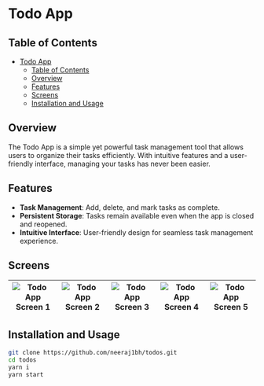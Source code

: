 # Todo App

## Table of Contents

- [Todo App](#todo-app)
  - [Table of Contents](#table-of-contents)
  - [Overview](#overview)
  - [Features](#features)
  - [Screens](#screens)
  - [Installation and Usage](#installation-and-usage)

## Overview

The Todo App is a simple yet powerful task management tool that allows users to organize their tasks efficiently. With intuitive features and a user-friendly interface, managing your tasks has never been easier.

## Features

- **Task Management**: Add, delete, and mark tasks as complete.
- **Persistent Storage**: Tasks remain available even when the app is closed and reopened.
- **Intuitive Interface**: User-friendly design for seamless task management experience.

## Screens

| ![Todo App Screen 1](https://github.com/neeraj1bh/todos/assets/55753068/f4c44b2d-33a3-4aab-a3ad-2766da11d9f6) | ![Todo App Screen 2](https://github.com/neeraj1bh/todos/assets/55753068/26469230-9f8d-460f-9485-97e12cc33c3c) | ![Todo App Screen 3](https://github.com/neeraj1bh/todos/assets/55753068/89f66017-1dc3-45f1-ada3-08819791a1fc) | ![Todo App Screen 4](https://github.com/neeraj1bh/todos/assets/55753068/56eb1ad6-3a24-4eb1-8175-457c89c79fa2) | ![Todo App Screen 5](https://github.com/neeraj1bh/todos/assets/55753068/b4551fcd-e416-49b7-8c1c-ece3621ff80f) |
| --- | --- | --- | --- | --- |


## Installation and Usage

```bash
git clone https://github.com/neeraj1bh/todos.git
cd todos
yarn i
yarn start
```

